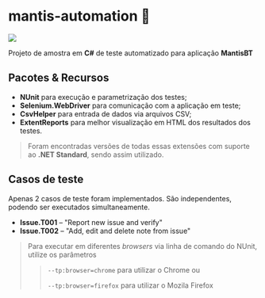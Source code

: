 # mantis-automation 🦗

![](https://img.shields.io/github/repo-size/danielthon/mantis-automation)

Projeto de amostra em **C#** de teste automatizado para aplicação **MantisBT** 


## Pacotes & Recursos

- **NUnit** para execução e parametrização dos testes;
- **Selenium.WebDriver** para comunicação com a aplicação em teste;
- **CsvHelper** para entrada de dados via arquivos CSV;
- **ExtentReports** para melhor visualização em HTML dos resultados dos testes.

> Foram encontradas versões de todas essas extensões com suporte ao **.NET Standard**, sendo assim utilizado.

## Casos de teste

Apenas 2 casos de teste foram implementados. São independentes, podendo ser executados simultaneamente.

- **Issue.T001** – "Report new issue and verify"
- **Issue.T002** – "Add, edit and delete note from issue"


> Para executar em diferentes *browsers* via linha de comando do NUnit, utilize os parâmetros
>
>> `--tp:browser=chrome` para utilizar o Chrome ou
>>
>> `--tp:browser=firefox` para utilizar o Mozila Firefox
